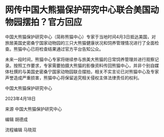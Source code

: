 # 网传中国大熊猫保护研究中心联合美国动物园摆拍？官方回应

中国大熊猫保护研究中心（简称熊猫中心）专家于当地时间4月3日抵达美国，对旅居美国史密桑宁国家动物园的三只大熊猫健康状况和饲养管理情况进行了全面检查。熊猫中心已将检查结果通过官方平台告知公众。

未来一段时间，熊猫中心专家将继续参与旅美大熊猫的日常饲养管理并进行观察记录。按照工作要求，专家需要拍摄大熊猫的影像资料传回熊猫中心，并非个别自媒体杜撰的与美国史密桑宁国家动物园联合摆拍，相关不实言论已对熊猫中心及专家声誉造成严重损害，熊猫中心将保留追究相关侵权主体法律责任的权利。

中国大熊猫保护研究中心

2023年4月18日

来源 中国大熊猫保护研究中心

编辑 胡德成

流程编辑 马晓双

